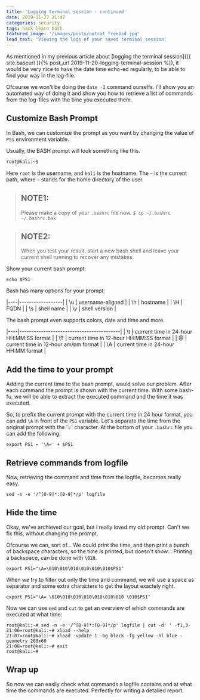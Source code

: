 ```yaml
---
title: 'Logging terminal session - continued'
date: 2019-11-27 21:47
categories: security
tags: hack learn bash
featured_image: '/images/posts/netcat_freebsd.jpg'
lead_text: 'Viewing the logs of your saved terminal session'
---
```


As mentioned in my previous article about [logging the terminal session]({{ site.baseurl }}{% post_url 2019-11-20-logging-terminal-session %}),
it would be very nice to have the date time echo-ed regularly, to be
able to find your way in the log-file.

Ofcourse we won't be doing the `date -I` command ourselfs. I'll show
you an automated way of doing it and show you how to retrieve a list
of commands from the log-files with the time you executed them.

## Customize Bash Prompt
In Bash, we can customize the prompt as you want by changing the value
of `PS1` environment variable.

Usually, the BASH prompt will look something like this.

```bash
root@kali:~$
```

Here `root` is the username, and `kali` is the hostname. The `~` is the
current path, where `~` stands for the home directory of the user.

> ## NOTE1:
> Please make a copy of your `.bashrc` file now.
> `$ cp ~/.bashrc ~/.bashrc.bak`

> ## NOTE2:
> When you test your result, start a new bash shell and leave your
> current shell running to recover any mistakes.

Show your current bash prompt:
```
echo $PS1
```

Bash has many options for your prompt:

|----|------------------|
| \u | username-aligned |
| \h | hostname         |
| \H | FQDN             |
| \s | shell name       |
| \v | shell version    |

The bash prompt even supports colors, date and time and more.

|----|------------------------------------------|
| \t | current time in 24-hour HH:MM:SS format  |
| \T | current time in 12-hour HH:MM:SS format  |
| \@ | current time in 12-hour am/pm format     |
| \A | current time in 24-hour HH:MM format     |


## Add the time to your prompt
Adding the current time to the bash prompt, would solve our problem.
After each command the prompt is shown with the current time. With 
some bash-fu, we will be able to extract the executed command and
the time it was executed.

So, to prefix the current prompt with the current time in 24 hour
format, you can add `\A` in front of the `PS1` variable. Let's 
separate the time from the original prompt with the '=' character.
At the bottom of your `.bashrc` file you can add the following:

```
export PS1 = '\A=' + $PS1
```

## Retrieve commands from logfile
Now, retrieving the command and time from the logfile, becomes
really easy.

```
sed -n -e '/^[0-9]*:[0-9]*/p' logfile
```

## Hide the time
Okay, we've archieved our goal, but I really loved my old prompt.
Can't we fix this, without changing the prompt.

Ofcourse we can, sort of... We could print the time, and then print
a bunch of backspace characters, so the time _is_ printed, but doesn't 
show... Printing a backspace, can be done with `\010`.

```
export PS1="\A=\010\010\010\010\010\010$PS1"
```

When we try to filter out only the time and command, we will use a space 
as separator and some extra characters to get the layout exactely right.

```
export PS1="\A= \010\010\010\010\010\010\010 \010$PS1"
```

Now we can use `sed` and `cut` to get an overview of which commands are
executed at what time:
```
root@kali:~# sed -n -e '/^[0-9]*:[0-9]*/p' logfile | cut -d' ' -f1,3-
21:06=root@kali:~# xload --help
21:07=root@kali:~# xload -update 1 -bg black -fg yellow -hl blue -geometry 200x60
21:08=root@kali:~# exit
root@kali:~# 

```

## Wrap up
So now we can easily check what commands a logfile contains and at what 
time the commands are executed. Perfectly for writing a detailed report.